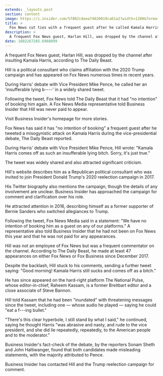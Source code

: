 ```yaml
--- 
extends: _layouts.post 
section: content 
image: https://i.insider.com/5f802c4eea74820019ca61a2?width=1200&format=jpeg 
title: > 
  Fox News cut ties with a frequent guest after he called Kamala Harris an 'insufferable lying b----' on Twitter 
description: > 
  A frequent Fox News guest, Harlan Hill, was dropped by the channel after insulting Kamala Harris, according to The Daily Beast.During Harris' debate with Vice President Mike Pence, he called her an 'insufferable lying b----' in a widely shared tweet.A Fox News Media representative told Business Insider that Hill was never paid to appear.During Harris' debate with Vice President Mike Pence, Hill wrote: "Kamala Harris comes off as such an insufferable lying bitch.According to The Daily Beast, he made at least 47 appearances on either Fox News or Fox Business since December 2017. 
date: 1602267285.6988099 
--- 
```

A frequent Fox News guest, Harlan Hill, was dropped by the channel after insulting Kamala Harris, according to The Daily Beast.

Hill is a political consultant who claims affiliation with the 2020 Trump campaign and has appeared on Fox News numerous times in recent years.

During Harris' debate with Vice President Mike Pence, he called her an 'insufferable lying b----' in a widely shared tweet.

Following the tweet, Fox News told The Daily Beast that it had "no intention" of booking him again. A Fox News Media representative told Business Insider that Hill was never paid to appear.

Visit Business Insider's homepage for more stories.

Fox News has said it has "no intention of booking" a frequent guest after he tweeted a misogynistic attack on Kamala Harris during the vice-presidential debate, The Daily Beast reported.

During Harris' debate with Vice President Mike Pence, Hill wrote: "Kamala Harris comes off as such an insufferable lying bitch. Sorry, it's just true."

The tweet was widely shared and also attracted significant criticism.

Hill's website describes him as a Republican political consultant who was invited to join President Donald Trump's 2020 reelection campaign in 2017.

His Twitter biography also mentions the campaign, though the details of any involvement are unclear. Business Insider has approached the campaign for comment and clarification over his role.

He attracted attention in 2016, describing himself as a former supporter of Bernie Sanders who switched allegiances to Trump.

Following the tweet, Fox News Media said in a statement: "We have no intention of booking him as a guest on any of our platforms." A representative also told Business Insider that he had not been on Fox News this year and that he was not paid for any appearances.

Hill was not an employee of Fox News but was a frequent commentator on the channel. According to The Daily Beast, he made at least 47 appearances on either Fox News or Fox Business since December 2017.

Despite the backlash, Hill stuck to his comments, sending a further tweet saying: "Good morning! Kamala Harris still sucks and comes off as a bitch."

He has since appeared on the hard-right platform The National Pulse, whose editor-in-chief, Raheem Kassam, is a former Breitbart editor and a close associate of Steve Bannon.

Hill told Kassam that he had been "inundated" with threatening messages since the tweet, including one — whose audio he played — saying he could "eat a f---ing bullet."

"There's this clear hyperbole, I still stand by what I said," he continued, saying he thought Harris "was abrasive and nasty, and rude to the vice president, and she did lie repeatedly, repeatedly, to the American people and to the moderator."

Business Insider's fact-check of the debate, by the reporters Sonam Sheth and John Haltiwanger, found that both candidates made misleading statements, with the majority attributed to Pence.

Business Insider has contacted Hill and the Trump reelection campaign for comment.